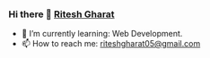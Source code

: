 ### Hi there 👋 [Ritesh Gharat](https://github.com/imritpro)

* 🌱 I’m currently learning: Web Development.
* 📫 How to reach me: [riteshgharat05@gmail.com](riteshgharat05@gmail.com)
